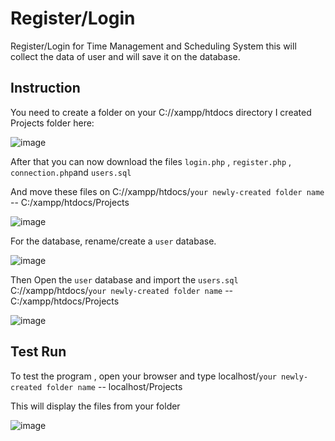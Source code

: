 
# Register/Login 
Register/Login for Time Management and Scheduling System this will collect the data of user and will save it on the database.


## Instruction
You need to create a folder on  your C://xampp/htdocs directory
I created Projects folder here:

![image](https://user-images.githubusercontent.com/93307570/139634063-7885027d-d2ec-4cc9-926f-68970bd7f6e3.png)

After that you can now download the files  `login.php` , `register.php` , `connection.php`and `users.sql`

And move these files on C://xampp/htdocs/`your newly-created folder name` -- C:/xampp/htdocs/Projects


![image](https://user-images.githubusercontent.com/93307570/139634528-df2c2605-3608-4d91-b95f-3d6a8de1d188.png)

For the database, rename/create a `user` database.

![image](https://user-images.githubusercontent.com/93307570/139634851-5566a6c9-c0f7-4709-a84a-cf235cad5ead.png)

Then Open the `user` database and import the `users.sql`  C://xampp/htdocs/`your newly-created folder name` -- C:/xampp/htdocs/Projects

![image](https://user-images.githubusercontent.com/93307570/139635080-a12b59e3-d7f4-40d4-9e54-3e167ac8dbf2.png)

## Test Run
To test the program  , open your browser and type localhost/`your newly-created folder name`  -- localhost/Projects

This will display the files from your folder

![image](https://user-images.githubusercontent.com/93307570/139635614-1234bb18-cd25-41cd-a020-14487407b127.png)








